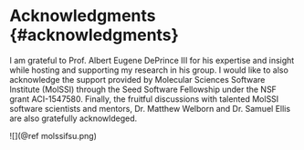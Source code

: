 Acknowledgments       {#acknowledgments}
================

I am grateful to Prof. Albert Eugene DePrince III for his expertise and insight
while hosting and supporting my research in his group. I would like to also acknowledge the
support provided by Molecular Sciences Software Institute (MolSSI) through the Seed Software
Fellowship under the NSF grant ACI-1547580. Finally, the fruitful discussions with talented MolSSI
software scientists and mentors, Dr. Matthew Welborn and Dr. Samuel Ellis are also gratefully acknowldeged.

![](@ref molssifsu.png)

